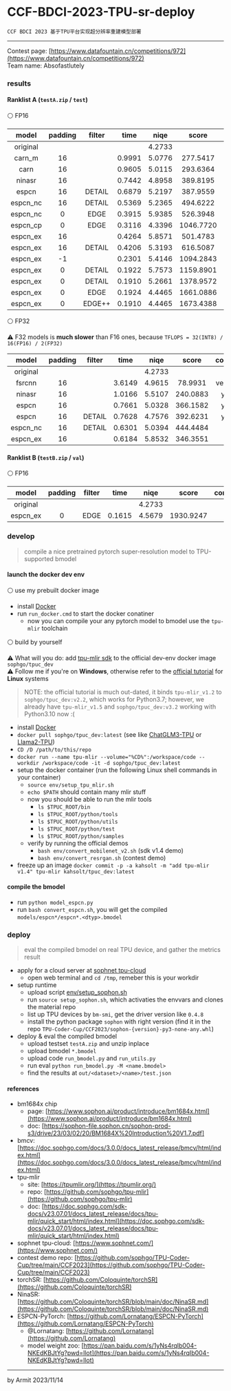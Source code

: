 # CCF-BDCI-2023-TPU-sr-deploy

    CCF BDCI 2023 基于TPU平台实现超分辨率重建模型部署

----

Contest page: [https://www.datafountain.cn/competitions/972](https://www.datafountain.cn/competitions/972)  
Team name: Absofastlutely  


### results

#### Ranklist A (`testA.zip` / `test`)

⚪ FP16

| model | padding | filter | time | niqe | score | comment |
| :-: | :-: | :-: | :-: | :-: | :-: | :-: |
| original |    |        |        | 4.2733 |           |  |
| carn_m   | 16 |        | 0.9991 | 5.0776 |  277.5417 | baseline |
| carn     | 16 |        | 0.9605 | 5.0115 |  293.6364 | baseline |
| ninasr   | 16 |        | 0.7442 | 4.8958 |  389.8195 | baseline |
| espcn    | 16 | DETAIL | 0.6879 | 5.2197 |  387.9559 | y_only |
| espcn_nc | 16 | DETAIL | 0.5369 | 5.2365 |  494.6222 | y_only |
| espcn_nc |  0 |  EDGE  | 0.3915 | 5.9385 |  526.3948 | y_only |
| espcn_cp |  0 |  EDGE  | 0.3116 | 4.3396 | 1046.7720 |  |
| espcn_ex | 16 |        | 0.4264 | 5.8571 |  501.4783 |  |
| espcn_ex | 16 | DETAIL | 0.4206 | 5.3193 |  616.5087 |  |
| espcn_ex | -1 |        | 0.2301 | 5.4146 | 1094.2843 |  |
| espcn_ex |  0 | DETAIL | 0.1922 | 5.7573 | 1159.8901 |  |
| espcn_ex |  0 | DETAIL | 0.1910 | 5.2661 | 1378.9572 |  |
| espcn_ex |  0 |  EDGE  | 0.1924 | 4.4465 | 1661.0886 |  |
| espcn_ex |  0 | EDGE++ | 0.1910 | 4.4465 | 1673.4388 |  | 

⚪ FP32

⚠ F32 models is **much slower** than F16 ones, because `TFLOPS = 32(INT8) / 16(FP16) / 2(FP32)`

| model | padding | filter | time | niqe | score | comment |
| :-: | :-: | :-: | :-: | :-: | :-: | :-: |
| original |    |        |        | 4.2733 |           |  |
| fsrcnn   | 16 |        | 3.6149 | 4.9615 |   78.9931 | very slow |
| ninasr   | 16 |        | 1.0166 | 5.5107 |  240.0883 | y_only |
| espcn    | 16 |        | 0.7661 | 5.0328 |  366.1582 | y_only |
| espcn    | 16 | DETAIL | 0.7628 | 4.7576 |  392.6231 | y_only |
| espcn_nc | 16 | DETAIL | 0.6301 | 5.0394 |  444.4484 |  |
| espcn_ex | 16 |        | 0.6184 | 5.8532 |  346.3551 |  |

#### Ranklist B (`testB.zip` / `val`)

⚪ FP16

| model | padding | filter | time | niqe | score | comment |
| :-: | :-: | :-: | :-: | :-: | :-: | :-: |
| original |   |        |        | 4.2733 |           |  |
| espcn_ex | 0 |  EDGE  | 0.1615 | 4.5679 | 1930.9247 |  |


### develop

> compile a nice pretrained pytorch super-resolution model to TPU-supported bmodel

#### launch the docker dev env

⚪ use my prebuilt docker image

- install [Docker](https://docs.docker.com/get-docker/)
- run `run_docker.cmd` to start the docker conatiner
  - now you can compile your any pytorch model to bmodel use the `tpu-mlir` toolchain

⚪ build by yourself

⚠ What will you do: add [tpu-mlir sdk](https://github.com/sophgo/tpu-mlir) to the official dev-env docker image `sophgo/tpuc_dev`  
⚠ Follow me if you're on **Windows**, otherwise refer to the [official tutorial](https://github.com/sophgo/TPU-Coder-Cup/tree/main/CCF2023#13-%E9%85%8D%E7%BD%AE%E5%BC%80%E5%8F%91%E7%8E%AF%E5%A2%83) for **Linux** systems  

> NOTE: the official tutorial is much out-dated, it binds `tpu-mlir_v1.2` to `sophgo/tpuc_dev:v2.2`, which works for Python3.7; however, we already have `tpu-mlir_v1.5` and `sophgo/tpuc_dev:v3.2` working with Python3.10 now :(

- install [Docker](https://docs.docker.com/get-docker/)
- `docker pull sophgo/tpuc_dev:latest` (see like [ChatGLM3-TPU](https://github.com/sophgo/ChatGLM3-TPU) or [Llama2-TPU](https://github.com/sophgo/Llama2-TPU))
- `CD /D /path/to/this/repo`
- `docker run --name tpu-mlir --volume="%CD%":/workspace/code --workdir /workspace/code -it -d sophgo/tpuc_dev:latest`
- setup the docker container (run the following Linux shell commands in your container)
  - `source env/setup_tpu_mlir.sh`
  - `echo $PATH` should contain many mlir stuff
  - now you should be able to run the mlir tools
    - `ls $TPUC_ROOT/bin`
    - `ls $TPUC_ROOT/python/tools`
    - `ls $TPUC_ROOT/python/utils`
    - `ls $TPUC_ROOT/python/test`
    - `ls $TPUC_ROOT/python/samples`
  - verify by running the official demos
    - `bash env/convert_mobilenet_v2.sh` (sdk v1.4 demo)
    - `bash env/convert_resrgan.sh` (contest demo)
- freeze up an image `docker commit -p -a kahsolt -m "add tpu-mlir v1.4" tpu-mlir kahsolt/tpuc_dev:latest`

#### compile the bmodel

- run `python model_espcn.py`
- run `bash convert_espcn.sh`, you will get the compiled `models/espcn*/espcn*.<dtyp>.bmodel`


### deploy

> eval the compiled bmodel on real TPU device, and gather the metrics result

- apply for a cloud server at [sophnet tpu-cloud](https://www.sophnet.com/)
  - open web terminal and `cd /tmp`, remeber this is your workdir
- setup runtime
  - upload script [env/setup_sophon.sh](setup_sophon.sh)
  - run `source setup_sophon.sh`, which activaties the envvars and clones the material repo
  - list up TPU devices by `bm-smi`, get the driver version like `0.4.8`
  - install the python package `sophon` with right version (find it in the repo `TPU-Coder-Cup/CCF2023/sophon-{version}-py3-none-any.whl`)
- deploy & eval the compiled bmodel
  - upload testset `testA.zip` and unzip inplace
  - upload bmodel `*.bmodel`
  - upload code `run_bmodel.py` and `run_utils.py`
  - run eval `python run_bmodel.py -M <name.bmodel>`
  - find the results at `out/<dataset>/<name>/test.json`


#### references

- bm1684x chip
  - page: [https://www.sophon.ai/product/introduce/bm1684x.html](https://www.sophon.ai/product/introduce/bm1684x.html)
  - doc: [https://sophon-file.sophon.cn/sophon-prod-s3/drive/23/03/02/20/BM1684X%20Introduction%20V1.7.pdf]
- bmcv: [https://doc.sophgo.com/docs/3.0.0/docs_latest_release/bmcv/html/index.html](https://doc.sophgo.com/docs/3.0.0/docs_latest_release/bmcv/html/index.html)
- tpu-mlir
  - site: [https://tpumlir.org/](https://tpumlir.org/)
  - repo: [https://github.com/sophgo/tpu-mlir](https://github.com/sophgo/tpu-mlir)
  - doc: [https://doc.sophgo.com/sdk-docs/v23.07.01/docs_latest_release/docs/tpu-mlir/quick_start/html/index.html](https://doc.sophgo.com/sdk-docs/v23.07.01/docs_latest_release/docs/tpu-mlir/quick_start/html/index.html)
- sophnet tpu-cloud: [https://www.sophnet.com/](https://www.sophnet.com/)
- contest demo repo: [https://github.com/sophgo/TPU-Coder-Cup/tree/main/CCF2023](https://github.com/sophgo/TPU-Coder-Cup/tree/main/CCF2023)
- torchSR: [https://github.com/Coloquinte/torchSR](https://github.com/Coloquinte/torchSR)
 - NinaSR: [https://github.com/Coloquinte/torchSR/blob/main/doc/NinaSR.md](https://github.com/Coloquinte/torchSR/blob/main/doc/NinaSR.md)
- ESPCN-PyTorch: [https://github.com/Lornatang/ESPCN-PyTorch](https://github.com/Lornatang/ESPCN-PyTorch)
  - @Lornatang: [https://github.com/Lornatang](https://github.com/Lornatang)
  - model weight zoo: [https://pan.baidu.com/s/1yNs4rqIb004-NKEdKBJtYg?pwd=llot](https://pan.baidu.com/s/1yNs4rqIb004-NKEdKBJtYg?pwd=llot)

----
by Armit
2023/11/14
